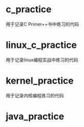 # c_practice
用于记录C Primer++书中练习的代码
# linux_c_practice
用于记录linux编程实战中练习的代码
# kernel_practice
用于记录内核编程练习的代码
# java_practice
